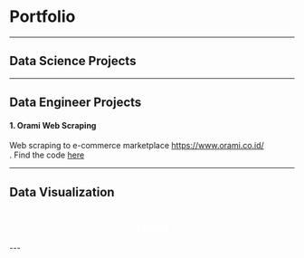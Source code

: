 # Portfolio
---
## Data Science Projects
---
## Data Engineer Projects
#### 1. Orami Web Scraping
Web scraping to e-commerce marketplace https://www.orami.co.id/ <br />. Find the code [here](https://anggoletomi.github.io/orami_web_scraping/orami_web_scraping.html)

---
## Data Visualization
<h1 align="center"><span style="color:#FFFFFF;font-weight:700;font-size:15px">
    Tableau
</span></h1>
---


